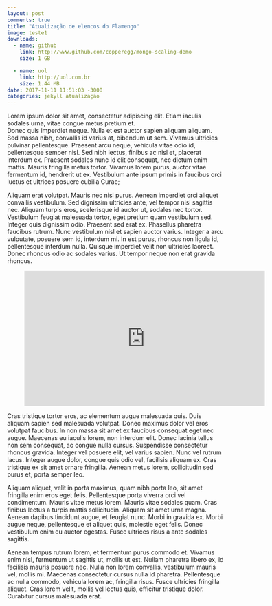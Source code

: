 ```yaml
---
layout: post
comments: true
title: "Atualização de elencos do Flamengo"
image: teste1
downloads:
  - name: github
    link: http://www.github.com/copperegg/mongo-scaling-demo
    size: 1 GB

  - name: uol
    link: http://uol.com.br
    size: 1.44 MB
date: 2017-11-11 11:51:03 -3000
categories: jekyll atualização
---
```


Lorem ipsum dolor sit amet, consectetur adipiscing elit. Etiam iaculis sodales urna, vitae congue metus pretium et. <br>Donec quis imperdiet neque. Nulla et est auctor sapien aliquam aliquam. Sed massa nibh, convallis id varius at, bibendum ut sem. Vivamus ultricies pulvinar pellentesque. Praesent arcu neque, vehicula vitae odio id, pellentesque semper nisl. Sed nibh lectus, finibus ac nisl et, placerat interdum ex. Praesent sodales nunc id elit consequat, nec dictum enim mattis. Mauris fringilla metus tortor. Vivamus lorem purus, auctor vitae fermentum id, hendrerit ut ex. Vestibulum ante ipsum primis in faucibus orci luctus et ultrices posuere cubilia Curae;

Aliquam erat volutpat. Mauris nec nisi purus. Aenean imperdiet orci aliquet convallis vestibulum. Sed dignissim ultricies ante, vel tempor nisi sagittis nec. Aliquam turpis eros, scelerisque id auctor ut, sodales nec tortor. Vestibulum feugiat malesuada tortor, eget pretium quam vestibulum sed. Integer quis dignissim odio. Praesent sed erat ex. Phasellus pharetra faucibus rutrum. Nunc vestibulum nisl et sapien auctor varius. Integer a arcu vulputate, posuere sem id, interdum mi. In est purus, rhoncus non ligula id, pellentesque interdum nulla. Quisque imperdiet velit non ultricies laoreet. Donec rhoncus odio ac sodales varius. Ut tempor neque non erat gravida rhoncus.

<figure>
	<iframe width="560" height="315" src="https://www.youtube.com/embed/B7NnQk6mHzw" frameborder="0" gesture="media" allowfullscreen></iframe>
</figure>

Cras tristique tortor eros, ac elementum augue malesuada quis. Duis aliquam sapien sed malesuada volutpat. Donec maximus dolor vel eros volutpat faucibus. In non massa sit amet ex faucibus consequat eget nec augue. Maecenas eu iaculis lorem, non interdum elit. Donec lacinia tellus non sem consequat, ac congue nulla cursus. Suspendisse consectetur rhoncus gravida. Integer vel posuere elit, vel varius sapien. Nunc vel rutrum lacus. Integer augue dolor, congue quis odio vel, facilisis aliquam ex. Cras tristique ex sit amet ornare fringilla. Aenean metus lorem, sollicitudin sed purus et, porta semper leo.

Aliquam aliquet, velit in porta maximus, quam nibh porta leo, sit amet fringilla enim eros eget felis. Pellentesque porta viverra orci vel condimentum. Mauris vitae metus lorem. Mauris vitae sodales quam. Cras finibus lectus a turpis mattis sollicitudin. Aliquam sit amet urna magna. Aenean dapibus tincidunt augue, et feugiat nunc. Morbi in gravida ex. Morbi augue neque, pellentesque et aliquet quis, molestie eget felis. Donec vestibulum enim eu auctor egestas. Fusce ultrices risus a ante sodales sagittis.

Aenean tempus rutrum lorem, et fermentum purus commodo et. Vivamus enim nisl, fermentum ut sagittis ut, mollis ut est. Nullam pharetra libero ex, id facilisis mauris posuere nec. Nulla non lorem convallis, vestibulum mauris vel, mollis mi. Maecenas consectetur cursus nulla id pharetra. Pellentesque ac nulla commodo, vehicula lorem ac, fringilla risus. Fusce ultricies fringilla aliquet. Cras lorem velit, mollis vel lectus quis, efficitur tristique dolor. Curabitur cursus malesuada erat.